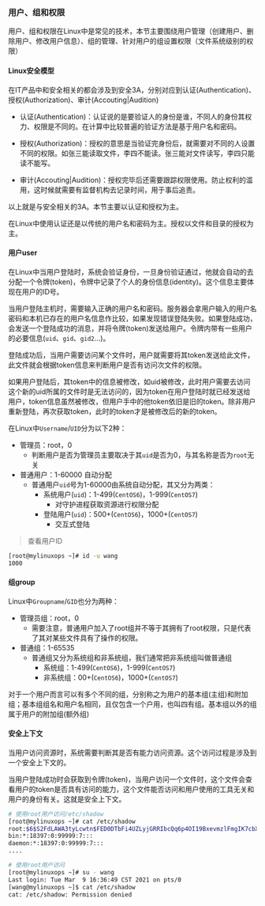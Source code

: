 ### 用户、组和权限

用户、组和权限在Linux中是常见的技术，本节主要围绕用户管理（创建用户、删除用户、修改用户信息）、组的管理、针对用户的组设置权限（文件系统级别的权限）

#### Linux安全模型

在IT产品中和安全相关的都会涉及到安全3A，分别对应到认证(Authentication)、授权(Authorization)、审计(Accouting|Audition)

* 认证(Authentication)：认证说的是要验证人的身份是谁，不同人的身份其权力、权限是不同的。在计算中比较普遍的验证方法是基于用户名和密码。

* 授权(Authorization)：授权的意思是当验证完身份后，就需要对不同的人设置不同的权限。如张三能读取文件，李四不能读。张三能对文件读写，李四只能读不能写。

* 审计(Accouting|Audition)：授权完毕后还需要跟踪权限使用。防止权利的滥用，这时候就需要有监督机构去记录时间，用于事后追责。

以上就是与安全相关的3A。本节主要以认证和授权为主。

在Linux中使用认证还是以传统的用户名和密码为主。授权以文件和目录的授权为主。

#### 用户user

在Linux中当用户登陆时，系统会验证身份，一旦身份验证通过，他就会自动的去分配一个令牌(token)，令牌中记录了个人的身份信息(identity)。这个信息主要体现在用户的ID号。

当用户登陆主机时，需要输入正确的用户名和密码。服务器会拿用户输入的用户名密码和本机已存在的用户名信息作比较，如果发现错误登陆失败。如果登陆成功，会发送一个登陆成功的消息，并将令牌(token)发送给用户。令牌内带有一些用户的必要信息(`uid`、`gid`、`gid2`...)。

登陆成功后，当用户需要访问某个文件时，用户就需要将其token发送给此文件，此文件就会根据token信息来判断用户是否有访问次文件的权限。

如果用户登陆后，其token中的信息被修改，如uid被修改，此时用户需要去访问这个新的uid所属的文件时是无法访问的，因为token在用户登陆时就已经发送给用户，token信息虽然被修改，但用户手中的他token依旧是旧的token。除非用户重新登陆，再次获取token，此时的token才是被修改后的新的token。

在Linux中`Username`/`UID`分为以下2种：

* 管理员：root，0
  * 判断用户是否为管理员主要取决于其`uid`是否为0，与其名称是否为`root`无关
* 普通用户：1-60000 自动分配
  * 普通用户`uid`号为1-60000由系统自动分配，其又分为两类：
    * 系统用户(`uid`)：1-499(`CentOS6`)，1-999(`CentOS7`)
      * 对守护进程获取资源进行权限分配
    * 登陆用户(`uid`)：500+(`CentOS6`)，1000+(`CentOS7`)
      * 交互式登陆

> 查看用户ID

```bash
[root@mylinuxops ~]# id -u wang
1000
```

#### 组group

Linux中`Groupname`/`GID`也分为两种：

* 管理员组：root，0
  * 需要注意，普通用户加入了root组并不等于其拥有了root权限，只是代表了其对某些文件具有了操作的权限。
* 普通组：1-65535
  * 普通组又分为系统组和非系统组，我们通常把非系统组叫做普通组
    * 系统组：1-499(`CentOS6`)，1-999(`CentOS7`)
    * 非系统组：00+(`CentOS6`)，1000+(`CentOS7`)

对于一个用户而言可以有多个不同的组，分别称之为用户的基本组(主组)和附加组；基本组组名和用户名相同，且仅包含一个户用，也叫四有组。基本组以外的组属于用户的附加组(额外组)

#### 安全上下文

当用户访问资源时，系统需要判断其是否有能力访问资源。这个访问过程是涉及到一个安全上下文的。

当用户登陆成功时会获取到令牌(token)，当用户访问一个文件时，这个文件会查看用户的token是否具有访问的能力，这个文件能否访问和用户使用的工具无关和用户的身份有关。这就是安全上下文。

```bash
# 使用root用户访问/etc/shadow
[root@mylinuxops ~]# cat /etc/shadow
root:$6$S2FdLAWA3tyLcwtn$FED0DTbFi4UZLyjGRRIbcQq6p4OI19BxevmzlFmgIK7cbX1lXWaFS3Q47RBIicIAAjv81B.IjrkWqsiGwFiNr0::0:99999:7:::
bin:*:18397:0:99999:7:::
daemon:*:18397:0:99999:7:::
....

# 使用root用户访问
[root@mylinuxops ~]# su - wang
Last login: Tue Mar  9 16:36:49 CST 2021 on pts/0
[wang@mylinuxops ~]$ cat /etc/shadow
cat: /etc/shadow: Permission denied
```


